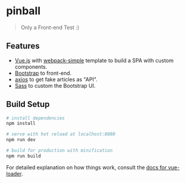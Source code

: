 # pinball

> Only a Front-end Test :)

## Features

- [Vue.js](https://vuejs.org/) with [webpack-simple](https://github.com/vuejs-templates/webpack-simple) template to build a SPA with custom components.
- [Bootstrap](http://getbootstrap.com/) to front-end.
- [axios](https://github.com/axios/axios) to get fake articles as "API".
- [Sass](https://sass-lang.com/) to custom the Bootstrap UI.

## Build Setup

``` bash
# install dependencies
npm install

# serve with hot reload at localhost:8080
npm run dev

# build for production with minification
npm run build
```

For detailed explanation on how things work, consult the [docs for vue-loader](http://vuejs.github.io/vue-loader).
